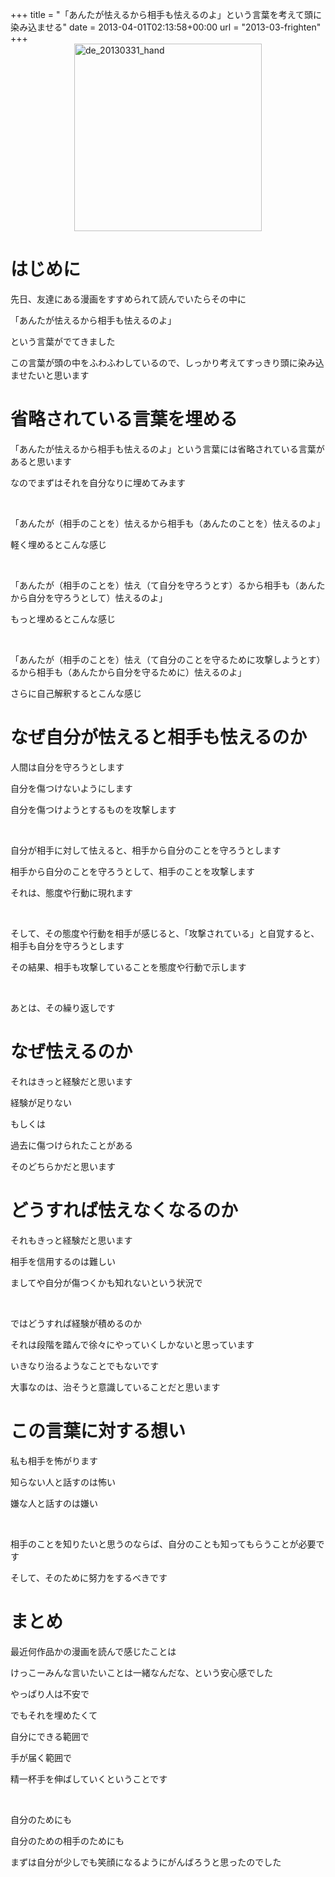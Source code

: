 +++
title = "「あんたが怯えるから相手も怯えるのよ」という言葉を考えて頭に染み込ませる"
date = 2013-04-01T02:13:58+00:00
url = "2013-03-frighten"
+++
<img class="size-full wp-image-665 aligncenter" style="display: block; margin: auto;" alt="de_20130331_hand" src="{{ .Site.BaseURL }}/images/2013/04/de_20130331_hand.jpg" width="300" height="300" srcset="{{ .Site.BaseURL }}/images/2013/04/de_20130331_hand.jpg 300w, {{ .Site.BaseURL }}/images/2013/04/de_20130331_hand-150x150.jpg 150w" sizes="(max-width: 300px) 100vw, 300px" />

# はじめに

先日、友達にある漫画をすすめられて読んでいたらその中に

「あんたが怯えるから相手も怯えるのよ」

という言葉がでてきました

この言葉が頭の中をふわふわしているので、しっかり考えてすっきり頭に染み込ませたいと思います

# 省略されている言葉を埋める

「あんたが怯えるから相手も怯えるのよ」という言葉には省略されている言葉があると思います

なのでまずはそれを自分なりに埋めてみます

&nbsp;

「あんたが（相手のことを）怯えるから相手も（あんたのことを）怯えるのよ」

軽く埋めるとこんな感じ

&nbsp;

「あんたが（相手のことを）怯え（て自分を守ろうとす）るから相手も（あんたから自分を守ろうとして）怯えるのよ」

もっと埋めるとこんな感じ

&nbsp;

「あんたが（相手のことを）怯え（て自分のことを守るために攻撃しようとす）るから相手も（あんたから自分を守るために）怯えるのよ」

さらに自己解釈するとこんな感じ

# なぜ自分が怯えると相手も怯えるのか

人間は自分を守ろうとします

自分を傷つけないようにします

自分を傷つけようとするものを攻撃します

&nbsp;

自分が相手に対して怯えると、相手から自分のことを守ろうとします

相手から自分のことを守ろうとして、相手のことを攻撃します

それは、態度や行動に現れます

&nbsp;

そして、その態度や行動を相手が感じると、「攻撃されている」と自覚すると、相手も自分を守ろうとします

その結果、相手も攻撃していることを態度や行動で示します

&nbsp;

あとは、その繰り返しです

# なぜ怯えるのか

それはきっと経験だと思います

経験が足りない

もしくは

過去に傷つけられたことがある

そのどちらかだと思います

# どうすれば怯えなくなるのか

それもきっと経験だと思います

相手を信用するのは難しい

ましてや自分が傷つくかも知れないという状況で

&nbsp;

ではどうすれば経験が積めるのか

それは段階を踏んで徐々にやっていくしかないと思っています

いきなり治るようなことでもないです

大事なのは、治そうと意識していることだと思います

# この言葉に対する想い

私も相手を怖がります

知らない人と話すのは怖い

嫌な人と話すのは嫌い

&nbsp;

相手のことを知りたいと思うのならば、自分のことも知ってもらうことが必要です

そして、そのために努力をするべきです

# まとめ

最近何作品かの漫画を読んで感じたことは

けっこーみんな言いたいことは一緒なんだな、という安心感でした

やっぱり人は不安で

でもそれを埋めたくて

自分にできる範囲で

手が届く範囲で

精一杯手を伸ばしていくということです

&nbsp;

自分のためにも

自分のための相手のためにも

まずは自分が少しでも笑顔になるようにがんばろうと思ったのでした